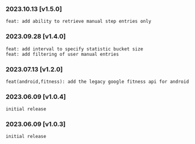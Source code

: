 ### 2023.10.13 [v1.5.0]

```
feat: add ability to retrieve manual step entries only
```

### 2023.09.28 [v1.4.0]

```
feat: add interval to specify statistic bucket size
feat: add filtering of user manual entries 
```

### 2023.07.13 [v1.2.0]

```
feat(android,fitness): add the legacy google fitness api for android
```

### 2023.06.09 [v1.0.4]

```
initial release
```

### 2023.06.09 [v1.0.3]

```
initial release
```

